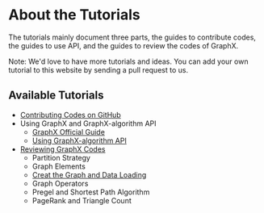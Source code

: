 About the Tutorials
===================

The tutorials mainly document three parts, the guides to contribute codes, the guides to use API, and the guides to review the codes of GraphX.

Note: We'd love to have more tutorials and ideas. You can add your own tutorial to this website by sending a pull request to us.


Available Tutorials
-------------------

  * [Contributing Codes on GitHub](tutorials/git.md)
  * Using GraphX and GraphX-algorithm API
    * [GraphX Official Guide](https://spark.apache.org/docs/0.9.0/graphx-programming-guide.html)
    * [Using GraphX-algorithm API](tutorials/api.md)
  * [Reviewing GraphX Codes](tutorials/codereview/index.md)
    * Partition Strategy
    * Graph Elements
    * [Creat the Graph and Data Loading](tutorials/codereview/createAndLoad.md)
    * Graph Operators
    * Pregel and Shortest Path Algorithm
    * PageRank and Triangle Count
